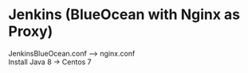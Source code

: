 # Jenkins (BlueOcean with Nginx as Proxy)  
  JenkinsBlueOcean.conf --> nginx.conf  
  Install Java 8 -> Centos 7
